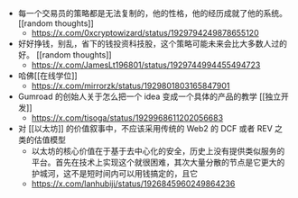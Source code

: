 - 每一个交易员的策略都是无法复制的，他的性格，他的经历成就了他的系统。 [[random thoughts]]
	- https://x.com/0xcryptowizard/status/1929794249878655120
- 好好挣钱，别乱，省下的钱投资科技股，这个策略可能未来会比大多数人过的好。 [[random thoughts]]
	- https://x.com/JamesLt196801/status/1929744994455494723
- 哈佛[[在线学位]]
	- https://x.com/mirrorzk/status/1929801803165847901
- Gumroad 的创始人关于怎么把一个 idea 变成一个具体的产品的教学 [[独立开发]]
	- https://x.com/tisoga/status/1929968611202056683
- 对 [[以太坊]] 的价值叙事中，不应该采用传统的 Web2 的 DCF 或者 REV 之类的估值模型
	- 以太坊的核心价值在于基于去中心化的安全，历史上没有提供类似服务的平台。首先在技术上实现这个就很困难，其次大量分散的节点是它更大的护城河，这不是短时间内可以用钱搞定的，且它
	- https://x.com/lanhubiji/status/1926845960249864236